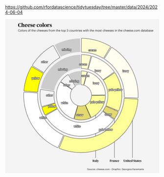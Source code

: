 https://github.com/rfordatascience/tidytuesday/tree/master/data/2024/2024-06-04

![](plots/cheeses.png)
